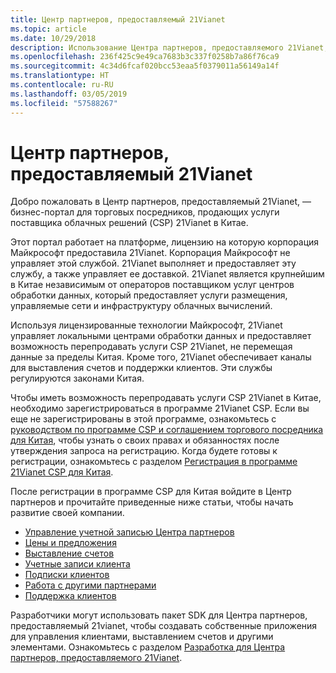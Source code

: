 ```yaml
---
title: Центр партнеров, предоставляемый 21Vianet
ms.topic: article
ms.date: 10/29/2018
description: Использование Центра партнеров, предоставляемого 21Vianet, для перепродажи услуг CSP в Китае.
ms.openlocfilehash: 236f425c9e49ca7683b3c337f0258b7a86f76ca9
ms.sourcegitcommit: 4c34d6fcaf020bcc53eaa5f0379011a56149a14f
ms.translationtype: HT
ms.contentlocale: ru-RU
ms.lasthandoff: 03/05/2019
ms.locfileid: "57588267"
---
```

# <a name="partner-center-operated-by-21vianet"></a>Центр партнеров, предоставляемый 21Vianet

Добро пожаловать в Центр партнеров, предоставляемый 21Vianet, — бизнес-портал для торговых посредников, продающих услуги поставщика облачных решений (CSP) 21Vianet в Китае. 

Этот портал работает на платформе, лицензию на которую корпорация Майкрософт предоставила 21Vianet. Корпорация Майкрософт не управляет этой службой. 21Vianet выполняет и предоставляет эту службу, а также управляет ее доставкой. 21Vianet является крупнейшим в Китае независимым от операторов поставщиком услуг центров обработки данных, который предоставляет услуги размещения, управляемые сети и инфраструктуру облачных вычислений. 

Используя лицензированные технологии Майкрософт, 21Vianet управляет локальными центрами обработки данных и предоставляет возможность перепродавать услуги CSP 21Vianet, не перемещая данные за пределы Китая. Кроме того, 21Vianet обеспечивает каналы для выставления счетов и поддержки клиентов. Эти службы регулируются законами Китая.

Чтобы иметь возможность перепродавать услуги CSP 21Vianet в Китае, необходимо зарегистрироваться в программе 21Vianet CSP. Если вы еще не зарегистрированы в этой программе, ознакомьтесь с [руководством по программе CSP и соглашением торгового посредника для Китая](csp-program-guide-and-agreements.md), чтобы узнать о своих правах и обязанностях после утверждения запроса на регистрацию. Когда будете готовы к регистрации, ознакомьтесь с разделом [Регистрация в программе 21Vianet CSP для Китая](enrolling-in-the-csp-program.md).

После регистрации в программе CSP для Китая войдите в Центр партнеров и прочитайте приведенные ниже статьи, чтобы начать развитие своей компании.  
   
-   [Управление учетной записью Центра партнеров](partner-center-account-setup.md)
-   [Цены и предложения](see-offers-and-pricing.md)
-   [Выставление счетов](billing.md)
-   [Учетные записи клиента](customer-accounts.md)
-   [Подписки клиентов](customer-subscriptions.md)
-   [Работа с другими партнерами](work-with-other-partners.md)
-   [Поддержка клиентов](customer-support.md)

Разработчики могут использовать пакет SDK для Центра партнеров, предоставляемый 21vianet, чтобы создавать собственные приложения для управления клиентами, выставлением счетов и другими элементами. Ознакомьтесь с разделом [Разработка для Центра партнеров, предоставляемого 21Vianet](develop-for-partner-center.md).